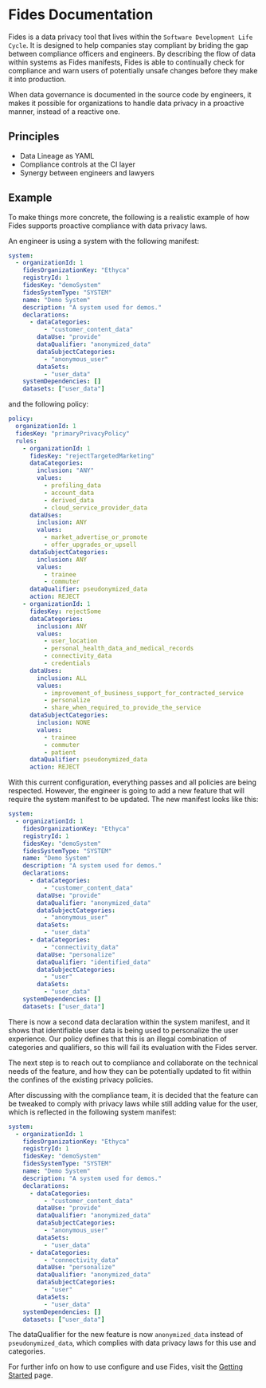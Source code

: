 # Fides Documentation

Fides is a data privacy tool that lives within the `Software Development Life Cycle`. It is designed to help companies stay compliant by briding the gap between compliance officers and engineers. By describing the flow of data within systems as Fides manifests, Fides is able to continually check for compliance and warn users of potentially unsafe changes before they make it into production.

When data governance is documented in the source code by engineers, it makes it possible for organizations to handle data privacy in a proactive manner, instead of a reactive one.

## Principles

* Data Lineage as YAML
* Compliance controls at the CI layer
* Synergy between engineers and lawyers

## Example

To make things more concrete, the following is a realistic example of how Fides supports proactive compliance with data privacy laws.

An engineer is using a system with the following manifest:

```yaml
system:
  - organizationId: 1
    fidesOrganizationKey: "Ethyca"
    registryId: 1
    fidesKey: "demoSystem"
    fidesSystemType: "SYSTEM"
    name: "Demo System"
    description: "A system used for demos."
    declarations:
      - dataCategories:
          - "customer_content_data"
        dataUse: "provide"
        dataQualifier: "anonymized_data"
        dataSubjectCategories:
          - "anonymous_user"
        dataSets:
          - "user_data"
    systemDependencies: []
    datasets: ["user_data"]
```

and the following policy:

```yaml
policy:
  organizationId: 1
  fidesKey: "primaryPrivacyPolicy"
  rules:
    - organizationId: 1
      fidesKey: "rejectTargetedMarketing"
      dataCategories:
        inclusion: "ANY"
        values:
          - profiling_data
          - account_data
          - derived_data
          - cloud_service_provider_data
      dataUses:
        inclusion: ANY
        values:
          - market_advertise_or_promote
          - offer_upgrades_or_upsell
      dataSubjectCategories:
        inclusion: ANY
        values:
          - trainee
          - commuter
      dataQualifier: pseudonymized_data
      action: REJECT
    - organizationId: 1
      fidesKey: rejectSome
      dataCategories:
        inclusion: ANY
        values:
          - user_location
          - personal_health_data_and_medical_records
          - connectivity_data
          - credentials
      dataUses:
        inclusion: ALL
        values:
          - improvement_of_business_support_for_contracted_service
          - personalize
          - share_when_required_to_provide_the_service
      dataSubjectCategories:
        inclusion: NONE
        values:
          - trainee
          - commuter
          - patient
      dataQualifier: pseudonymized_data
      action: REJECT
```

With this current configuration, everything passes and all policies are being respected. However, the engineer is going to add a new feature that will require the system manifest to be updated. The new manifest looks like this:

```yaml
system:
  - organizationId: 1
    fidesOrganizationKey: "Ethyca"
    registryId: 1
    fidesKey: "demoSystem"
    fidesSystemType: "SYSTEM"
    name: "Demo System"
    description: "A system used for demos."
    declarations:
      - dataCategories:
          - "customer_content_data"
        dataUse: "provide"
        dataQualifier: "anonymized_data"
        dataSubjectCategories:
          - "anonymous_user"
        dataSets:
          - "user_data"
      - dataCategories:
          - "connectivity_data"
        dataUse: "personalize"
        dataQualifier: "identified_data"
        dataSubjectCategories:
          - "user"
        dataSets:
          - "user_data"
    systemDependencies: []
    datasets: ["user_data"]
```

There is now a second data declaration within the system manifest, and it shows that identifiable user data is being used to personalize the user experience. Our policy defines that this is an illegal combination of categories and qualifiers, so this will fail its evaluation with the Fides server.

The next step is to reach out to compliance and collaborate on the technical needs of the feature, and how they can be potentially updated to fit within the confines of the existing privacy policies.

After discussing with the compliance team, it is decided that the feature can be tweaked to comply with privacy laws while still adding value for the user, which is reflected in the following system manifest:

```yaml
system:
  - organizationId: 1
    fidesOrganizationKey: "Ethyca"
    registryId: 1
    fidesKey: "demoSystem"
    fidesSystemType: "SYSTEM"
    name: "Demo System"
    description: "A system used for demos."
    declarations:
      - dataCategories:
          - "customer_content_data"
        dataUse: "provide"
        dataQualifier: "anonymized_data"
        dataSubjectCategories:
          - "anonymous_user"
        dataSets:
          - "user_data"
      - dataCategories:
          - "connectivity_data"
        dataUse: "personalize"
        dataQualifier: "anonymized_data"
        dataSubjectCategories:
          - "user"
        dataSets:
          - "user_data"
    systemDependencies: []
    datasets: ["user_data"]
```

The dataQualifier for the new feature is now `anonymized_data` instead of `pseudonymized_data`, which complies with data privacy laws for this use and categories.

For further info on how to use configure and use Fides, visit the [Getting Started](getting_started.md) page.
